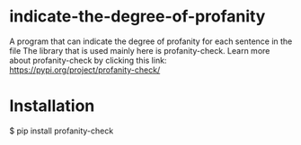 # indicate-the-degree-of-profanity
A program that can indicate the degree of profanity for each sentence in the file
The library that is used mainly here is profanity-check. Learn more about profanity-check by clicking this link:
https://pypi.org/project/profanity-check/

# Installation
$ pip install profanity-check
